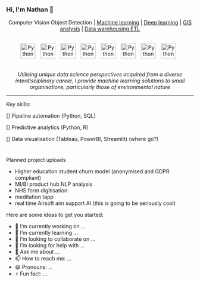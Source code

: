 ### Hi, I'm Nathan 👋


<p align="center">
  <href="#">Computer Vision Object Detection</a> |
  <a href="#">Machine learning</a> |
  <a href="#">Deep learning</a> |
  <a href="#">GIS analysis</a> |
  <a href="#">Data warehousing ETL</a>
  <br><br>
</p>
<p align="center">
<img align="centre" alt="Python" width="40px" style="padding-right:10px;" src="https://cdn.jsdelivr.net/gh/devicons/devicon/icons/microsoftsqlserver/microsoftsqlserver-plain-wordmark.svg" /> 
<img align="centre" alt="Python" width="40px" style="padding-right:10px;" src= "https://cdn.jsdelivr.net/gh/devicons/devicon/icons/selenium/selenium-original.svg" />
<img align="centre" alt="Python" width="40px" style="padding-right:10px;" src= "https://cdn.jsdelivr.net/gh/devicons/devicon/icons/python/python-plain.svg" /> 
<img align="centre" alt="Python" width="40px" style="padding-right:10px;" src= "https://cdn.jsdelivr.net/gh/devicons/devicon/icons/rstudio/rstudio-original.svg" />
<img align="centre" alt="Python" width="40px" style="padding-right:10px;" src= "https://cdn.jsdelivr.net/gh/devicons/devicon/icons/jupyter/jupyter-original-wordmark.svg" />
<img align="centre" alt="Python" width="40px" style="padding-right:10px;" src= "https://cdn.jsdelivr.net/gh/devicons/devicon/icons/pandas/pandas-original-wordmark.svg" />
<img align="centre" alt="Python" width="40px" style="padding-right:10px;" src= "https://cdn.jsdelivr.net/gh/devicons/devicon/icons/slack/slack-original.svg" />
<img align="centre" alt="Python" width="40px" style="padding-right:10px;" src= "https://cdn.jsdelivr.net/gh/devicons/devicon/icons/tensorflow/tensorflow-original.svg" />
  <br><br>
</p>

<p align="center"><i> 
  Utilising unique data science perspectives acquired from a diverse interdisciplinary career, I provide machine learning solutions to small organisations,          particularly those of environmental nature</i>
</p>

---
Key skills:

[] Pipeline automation (Python, SQL)

[] Predictive analytics (Python, R)
   
[] Data visualisation (Tableau, PowerBI, Streamlit) (where go?)

#

Planned project uploads
- Higher education student churn model (anonymised and GDPR compliant)
- MI/BI product hub NLP analysis
- NHS form digitisation
- meditation tapp
- real time Airsoft aim support AI (this is going to be seriously cool)


Here are some ideas to get you started:

- 🔭 I’m currently working on ...
- 🌱 I’m currently learning ...
- 👯 I’m looking to collaborate on ...
- 🤔 I’m looking for help with ...
- 💬 Ask me about ...
- 📫 How to reach me: ...
- 😄 Pronouns: ...
- ⚡ Fun fact: ...
